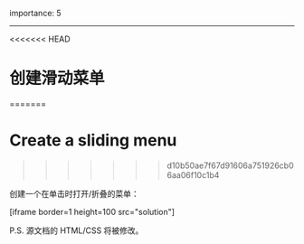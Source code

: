 importance: 5

---

<<<<<<< HEAD
# 创建滑动菜单
=======
# Create a sliding menu
>>>>>>> d10b50ae7f67d91606a751926cb06aa06f10c1b4

创建一个在单击时打开/折叠的菜单：

[iframe border=1 height=100 src="solution"]

P.S. 源文档的 HTML/CSS 将被修改。
